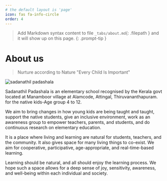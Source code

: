 ```yaml
---
# the default layout is 'page'
icon: fas fa-info-circle
order: 4
---
```


> Add Markdown syntax content to file `_tabs/about.md`{: .filepath } and it will show up on this page.
{: .prompt-tip }

# About us

> Nurture according to Nature "Every Child Is Important"


![sadanathil padashala](../assets/images/image1-quality6.jpg "Sadanathil Padashala")

Sadanathil Padashala is an elementary school recognised by the Kerala govt located at Manamboor village at Alamcode, Attingal, Thiruvananthapuram. for the native kids-Age group 4 to 12.

We aim to bring changes in how young kids are being taught and taught, support the native students, give an inclusive environment, work as an awareness group to empower teachers, parents, and students, and do continuous research on elementary education.
 
It is a place where living and learning are natural for students, teachers, and the community. It also gives space for many living things to co-exist. We aim for cooperative, participative, age-appropriate, and real-time-based learning. 

Learning should be natural, and all should enjoy the learning process. We hope such a space allows for a deep sense of joy, sensitivity, awareness, and well-being within each individual and society.